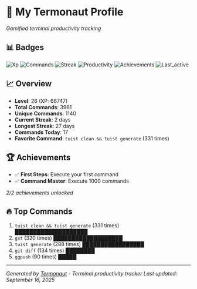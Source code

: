 # 🚀 My Termonaut Profile

*Gamified terminal productivity tracking*

## 📊 Badges

![Xp](https://img.shields.io/badge/XP-Level+26+%2866747%2F72900%29-orange?style=flat-square&logo=terminal&logoColor=white) ![Commands](https://img.shields.io/badge/Commands-3961-blue?style=flat-square&logo=terminal&logoColor=white) ![Streak](https://img.shields.io/badge/Streak-2+days-red?style=flat-square&logo=terminal&logoColor=white) ![Productivity](https://img.shields.io/badge/Productivity-80.0%25-green?style=flat-square&logo=terminal&logoColor=white) ![Achievements](https://img.shields.io/badge/Achievements-5%2F10-blue?style=flat-square&logo=terminal&logoColor=white) ![Last_active](https://img.shields.io/badge/Last+Active-9h+ago-yellow?style=flat-square&logo=terminal&logoColor=white) 

## 📈 Overview

- **Level**: 26 (XP: 66747)
- **Total Commands**: 3961
- **Unique Commands**: 1140
- **Current Streak**: 2 days
- **Longest Streak**: 27 days
- **Commands Today**: 17
- **Favorite Command**: `tuist clean && tuist generate` (331 times)

## 🏆 Achievements

- ✅ **First Steps**: Execute your first command
- ✅ **Command Master**: Execute 1000 commands

*2/2 achievements unlocked*

## 🔥 Top Commands

1. `tuist clean && tuist generate` (331 times) ████████████████████
2. `gst` (320 times) ███████████████████
3. `tuist generate` (288 times) █████████████████
4. `git diff` (134 times) ████████
5. `ggpush` (90 times) █████

---

*Generated by [Termonaut](https://github.com/oiahoon/termonaut) - Terminal productivity tracker*
*Last updated: September 16, 2025*
